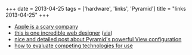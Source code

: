 +++
date = 2013-04-25
tags = ['hardware', 'links', 'Pyramid']
title = "links 2013-04-25"
+++

-   [Apple is a scary company]
-   [this is one incredible web designer] ([via])
-   [nice and detailed post about Pyramid\'s powerful View
    configuration]
-   [how to evaluate competing technologies for use]

  [Apple is a scary company]: http://stallman.org/apple
  [this is one incredible web designer]: http://soziev.com
  [via]: http://delaguardia.com.mx
  [nice and detailed post about Pyramid\'s powerful View configuration]:
    http://blog.delaguardia.com.mx/pyramid-view-configuration-let-me-count-the-ways.html
  [how to evaluate competing technologies for use]: http://meta.stackoverflow.com/a/145813/147166
